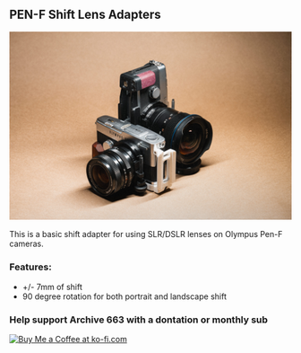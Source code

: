 
## PEN-F Shift Lens Adapters

![olympusPENFShiftAdapters](https://github.com/Archive-663/lensAdapters/blob/main/Olympus%20PEN-F/ASSETS/product_PENF%20(1).jpg)

This is a basic shift adapter for using SLR/DSLR lenses on Olympus Pen-F cameras.

### Features:
- +/- 7mm of shift
- 90 degree rotation for both portrait and landscape shift

### Help support Archive 663 with a dontation or monthly sub

<a href='https://ko-fi.com/P5P3MHMSF' target='_blank'><img height='36' style='border:0px;height:36px;' src='https://storage.ko-fi.com/cdn/kofi2.png?v=3' border='0' alt='Buy Me a Coffee at ko-fi.com' /></a>
